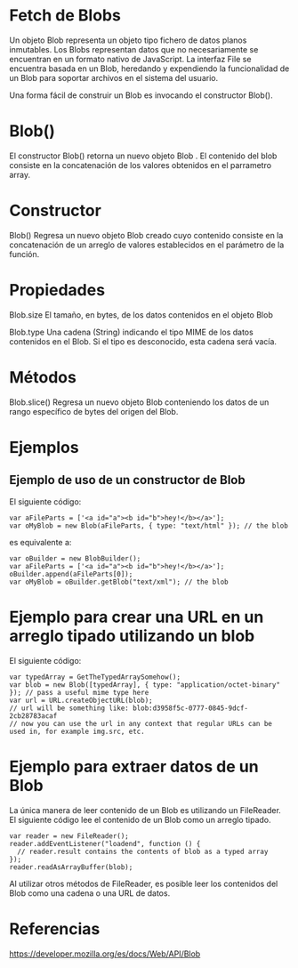 # Fetch de Blobs

Un objeto Blob representa un objeto tipo fichero de datos planos inmutables. Los Blobs representan datos que no necesariamente se encuentran en un formato nativo de JavaScript. La interfaz File se encuentra basada en un Blob, heredando y expendiendo la funcionalidad de un Blob para soportar archivos en el sistema del usuario.

Una forma fácil de construir un Blob es invocando el constructor Blob().
# Blob()
El constructor Blob() retorna un nuevo objeto Blob . El contenido del blob consiste en la concatenación de los valores obtenidos en el parrametro array.

# Constructor
Blob()
Regresa un nuevo objeto Blob creado cuyo contenido consiste en la concatenación de un arreglo de valores establecidos en el parámetro de la función.

# Propiedades
Blob.size 
El tamaño, en bytes, de los datos contenidos en el objeto Blob

Blob.type 
Una cadena (String) indicando el tipo MIME de los datos contenidos en el Blob. Si el tipo es desconocido, esta cadena será vacía.

# Métodos
Blob.slice()
Regresa un nuevo objeto Blob conteniendo los datos de un rango específico de bytes del origen del Blob.

# Ejemplos
## Ejemplo de uso de un constructor de Blob
El siguiente código:

```
var aFileParts = ['<a id="a"><b id="b">hey!</b></a>'];
var oMyBlob = new Blob(aFileParts, { type: "text/html" }); // the blob
```

es equivalente a:

```
var oBuilder = new BlobBuilder();
var aFileParts = ['<a id="a"><b id="b">hey!</b></a>'];
oBuilder.append(aFileParts[0]);
var oMyBlob = oBuilder.getBlob("text/xml"); // the blob
```

# Ejemplo para crear una URL en un arreglo tipado utilizando un blob
El siguiente código:

```
var typedArray = GetTheTypedArraySomehow();
var blob = new Blob([typedArray], { type: "application/octet-binary" }); // pass a useful mime type here
var url = URL.createObjectURL(blob);
// url will be something like: blob:d3958f5c-0777-0845-9dcf-2cb28783acaf
// now you can use the url in any context that regular URLs can be used in, for example img.src, etc.
```

# Ejemplo para extraer datos de un Blob
La única manera de leer contenido de un Blob es utilizando un FileReader. El siguiente código lee el contenido de un Blob como un arreglo tipado.

```
var reader = new FileReader();
reader.addEventListener("loadend", function () {
  // reader.result contains the contents of blob as a typed array
});
reader.readAsArrayBuffer(blob);
```

Al utilizar otros métodos de FileReader, es posible leer los contenidos del Blob como una cadena o una URL de datos.

# Referencias 

https://developer.mozilla.org/es/docs/Web/API/Blob